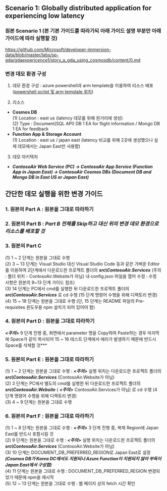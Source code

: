 ## Scenario 1: Globally distributed application for experiencing low latency

### 원본 Scenario 1 (본 기본 가이드를 따라가되 아래 가이드 설명 부분만 아래 가이드에 따라 실행할 것)
https://github.com/Microsoft/developer-immersion-data/blob/master/labs/sp-gda/gdaexpericence1/story_a_gda_using_cosmosdb/content/0.md

### 변경 데모 환경 구성
1. 데모 환경 구성 : azure powershell과 arm template을 이용하여 리소스 배포 ([powershell script 및 arm template 위치](https://github.com/ghahm/CosmosDB-Demo-01/tree/master/ARM-Template))

2. 리소스
* **Cosmos DB** <br>
(1) Location : east us (latency 데모를 위해 원거리에 생성) <br>
(2) Type : Document(SQL API) DB 1 EA for flight information / Mongo DB 1 EA for feedback
* **Function App & Storage Account** <br>
(1) Location : east us / japan east (latency 비교를 위해 2곳에 생성했으나 실제 데모에서는 Japan East만 사용함) <br>

3. 데모 아키텍처
* ***ContosoAir Web Service (PC) -> ContosoAir App Service (Function App in Japan East) -> ContosoAir Cosmos DBs (Document DB and Mongo DB in East US or Japan East)***

## 간단한 데모 실행을 위한 변경 가이드
### 1. 원본의 Part A : 원본을 그대로 따라하기
### 2. 원본의 Part B : *Part B 전체를 Skip하고 대신 위의 변경 데모 환경으로 리소스를 배포할 것*
### 3. 원본의 Part C
(1) 1 ~ 2 단계는 원본을 그대로 수행 <br>
(2) 3 ~ 13 단계는 Visual Studio 대신 Visual Studio Code 등과 같은 가벼운 Editor를 이용하여 2단계에서 다운로드한 프로젝트 폴더의 ***src\ContosoAir.Services*** (주의 : 폴더 위치 - ContosoAir.Website가 아님) 내 config.json 파일을 열어 수정 : 수정 사항은 원본의 9~13 단계 가이드 참조) <br>
(3) 14 단계는 PC에서 cmd를 실행한 뒤 다운로드한 프로젝트 폴더의 ***src\ContosoAir.Services*** 로 cd 수행 (15 단계 명령어 수행을 위해 디렉토리 변경) <br>
(4) 15 ~ 18 단계는 원본을 그대로 수행 (단, 15 단계는 README 파일의 Pre-requisites 윈도우용 npm 설치가 되어 있어야 함)
### 4. 원본의 Part D : 원본을 그대로 따라하기
***<주의>*** 9 단계 진행 중, 화면에서 parameter 명을 Copy하여 Paste하는 경우 마지막에 Space가 같이 복사되어 15 ~ 16 테스트 단계에서 에러가 발생하기 때문에 반드시 Space를 삭제할 것***
### 5. 원본의 Part E : 원본을 그대로 따라하기
(1) 1 ~ 2 단계는 원본을 그대로 수행 : ***<주의>*** 실행 위치는 다운로드한 프로젝트 폴더의 ***src\ContosoAir.Services*** (ContosoAir.Website가 아님) <br>
(2) 3 단계는 PC에서 별도의 cmd를 실행한 뒤 다운로드한 프로젝트 폴더의 ***src\ContosoAir.Website*** ( ***<주의>*** ContosoAir.Services가 아님) 로 cd 수행 (4 단계 명령어 수행을 위해 디렉토리 변경) <br>
(3) 4 ~ 9 단계는 원본을 그대로 수행
### 6. 원본의 Part F : 원본을 그대로 따라하기
(1) 1 ~ 8 단계는 원본을 그대로 수행 : ***<주의>*** 3 단계 진행 중, 복제 Region에 Japan East를 반드시 포함시킬 것 <br>
(2) 9 단계는 원본을 그대로 수행 : ***<주의>*** 실행 위치는 다운로드한 프로젝트 폴더의 ***src\ContosoAir.Services*** (ContosoAir.Website가 아님) <br>
(3) 10 단계는 DOCUMENT_DB_PREFERRED_REGION로 Japan East로 설정 ***(Cosmos DB가 Korea DC에서도 지원되나 Azure Function이 지원되지 않아 부득이 Japan East에서 구성함)*** <br>
(4) 11 단계는 원본을 그대로 수행 : DOCUMENT_DB_PREFERRED_REGION 변경되었기 때문에 npm을 재시작 <br>
(5) 12 ~ 13 단계는 원본을 그대로 수행 : 웹 페이지 상의 fetch 시간 확인
